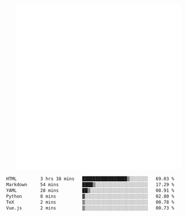 <div align="center">
    <a href="https://konst.fish">
        <img src="https://raw.githubusercontent.com/konstfish/konstfish/master/fish.svg" alt="Logo" width="450"/>
    </a>
</div>

<!--START_SECTION:waka-->

```text
HTML         3 hrs 38 mins   █████████████████▒░░░░░░░   69.03 %
Markdown     54 mins         ████▒░░░░░░░░░░░░░░░░░░░░   17.29 %
YAML         28 mins         ██▒░░░░░░░░░░░░░░░░░░░░░░   08.91 %
Python       8 mins          ▓░░░░░░░░░░░░░░░░░░░░░░░░   02.80 %
TeX          2 mins          ▒░░░░░░░░░░░░░░░░░░░░░░░░   00.78 %
Vue.js       2 mins          ▒░░░░░░░░░░░░░░░░░░░░░░░░   00.73 %
```

<!--END_SECTION:waka-->
